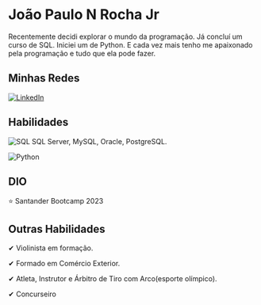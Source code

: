 
# João Paulo N Rocha Jr

Recentemente decidi explorar o mundo da programação. Já concluí um curso de SQL. Iniciei um de Python. E cada vez mais tenho me apaixonado pela programação e tudo que ela pode fazer.

## Minhas Redes

[![LinkedIn](https://img.shields.io/badge/LinkedIn-000?style=for-the-badge&logo=linkedin&logoColor=0E76A8)](https://www.linkedin.com/in/joão-paulo-da-natividade-rocha-junior-9a9b87193/)

## Habilidades

![SQL](https://img.shields.io/badge/-SQL-0D1117?style=for-the-badge&logo=mysql&labelColor=0D1117&textColor=0D1117)&nbsp;SQL Server, MySQL, Oracle, PostgreSQL.

![Python](https://img.shields.io/badge/-Python-0D1117?style=for-the-badge&logo=python&labelColor=0D1117)&nbsp;

## DIO

⭐ Santander Bootcamp 2023

## Outras Habilidades

✔ Violinista em formação.

✔ Formado em Comércio Exterior.

✔ Atleta, Instrutor e Árbitro de Tiro com Arco(esporte olímpico).

✔ Concurseiro